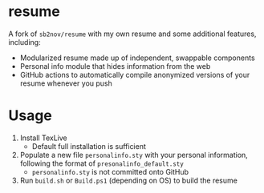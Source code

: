 # resume

A fork of `sb2nov/resume` with my own resume and some additional features, including:

* Modularized resume made up of independent, swappable components
* Personal info module that hides information from the web
* GitHub actions to automatically compile anonymized versions of your resume whenever you push

# Usage

1. Install TexLive
    * Default full installation is sufficient
2. Populate a new file `personalinfo.sty` with your personal information, following the format of `presonalinfo_default.sty`
    * `personalinfo.sty` is not committed onto GitHub
3. Run `build.sh` or `Build.ps1` (depending on OS) to build the resume

<!-- # Installation

Doing a full TeXLive installation should be sufficient, but if there are packages you need, you can do the following:

### Linux

```sh
cat texlive_packages.txt | xargs tlmgr install
```

### Windows

```
curl -o xargs.cmd https://raw.githubusercontent.com/DoctorLai/BatchUtils/master/xargs.cmd
cat texlive_packages.txt | ./xargs tlmgr install
```

## Dumping Installed Packages

```sh
tlmgr list --only-installed --data name > texlive_packages.txt
``` -->
